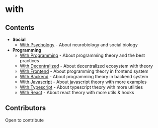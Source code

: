 # with

## Contents

- **Social**
  - [With Psychology](https://github.com/javeoff/with-psychology) - About neurobiology and social biology
- **Programming**
  - [With Programming](https://github.com/javeoff/with-programming) - About programming theory and the best practices
  - [With Decentralized](https://github.com/javeoff/with-decentralized) - About decentralized ecosystem with theory
  - [With Frontend](https://github.com/javeoff/with-frontend) - About programming theory in frontend system
  - [With Backend](https://github.com/javeoff/with-backend) - About programming theory in backend system
  - [With Javascript](https://github.com/javeoff/with-javascript) - About javascript theory with more examples
  - [With Typescript](https://github.com/javeoff/with-typescript) - About typescript theory with more utilities
  - [With React](https://github.com/javeoff/with-react) - About react theory with more utils & hooks

## Contributors

Open to contribute
